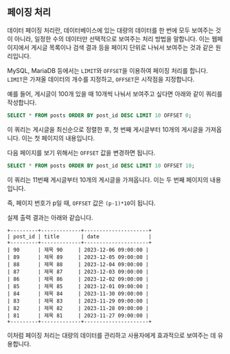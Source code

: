 ## 페이징 처리

데이터 페이징 처리란, 데이터베이스에 있는 대량의 데이터를 한 번에 모두 보여주는 것이 아니라, 일정한 수의 데이터만 선택적으로 보여주는 처리 방법을 말합니다. 이는 웹페이지에서 게시글 목록이나 검색 결과 등을 페이지 단위로 나눠서 보여주는 것과 같은 원리입니다.

MySQL, MariaDB 등에서는 `LIMIT`와 `OFFSET`을 이용하여 페이징 처리를 합니다. `LIMIT`은 가져올 데이터의 개수를 지정하고, `OFFSET`은 시작점을 지정합니다.

예를 들어, 게시글이 100개 있을 때 10개씩 나눠서 보여주고 싶다면 아래와 같이 쿼리를 작성합니다.

```sql
SELECT * FROM posts ORDER BY post_id DESC LIMIT 10 OFFSET 0;
```

이 쿼리는 게시글을 최신순으로 정렬한 후, 첫 번째 게시글부터 10개의 게시글을 가져옵니다. 이는 첫 페이지의 내용입니다.

다음 페이지를 보기 위해서는 `OFFSET` 값을 변경하면 됩니다.

```sql
SELECT * FROM posts ORDER BY post_id DESC LIMIT 10 OFFSET 10;
```

이 쿼리는 11번째 게시글부터 10개의 게시글을 가져옵니다. 이는 두 번째 페이지의 내용입니다.

즉, 페이지 번호가 p일 때, `OFFSET` 값은 `(p-1)*10`이 됩니다.

실제 출력 결과는 아래와 같습니다.

```
+---------+-------------+---------------------+
| post_id | title       | date                |
+---------+-------------+---------------------+
| 90      | 제목 90     | 2023-12-06 09:00:00 |
| 89      | 제목 89     | 2023-12-05 09:00:00 |
| 88      | 제목 88     | 2023-12-04 09:00:00 |
| 87      | 제목 87     | 2023-12-03 09:00:00 |
| 86      | 제목 86     | 2023-12-02 09:00:00 |
| 85      | 제목 85     | 2023-12-01 09:00:00 |
| 84      | 제목 84     | 2023-11-30 09:00:00 |
| 83      | 제목 83     | 2023-11-29 09:00:00 |
| 82      | 제목 82     | 2023-11-28 09:00:00 |
| 81      | 제목 81     | 2023-11-27 09:00:00 |
+---------+-------------+---------------------+
```

이처럼 페이징 처리는 대량의 데이터를 관리하고 사용자에게 효과적으로 보여주는 데 유용합니다.
